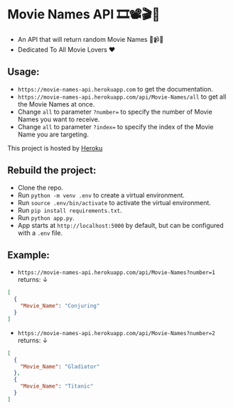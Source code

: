 # Movie Names API 🎞️📽️🎬📼

+ An API that will return random Movie Names 💽📹🎦
+ Dedicated To All Movie Lovers ❤️

## Usage:

+ `https://movie-names-api.herokuapp.com` to get the documentation.
+ `https://movie-names-api.herokuapp.com/api/Movie-Names/all` to get all the Movie Names at once.
+ Change `all` to parameter `?number=` to specify the number of Movie Names you want to receive.
+ Change `all` to parameter `?index=` to specify the index of the Movie Name you are targeting.

This project is hosted by [Heroku](https://www.heroku.com/)

## Rebuild the project:
+ Clone the repo.
+ Run `python -m venv .env` to create a virtual environment.
+ Run `source .env/bin/activate` to activate the virtual environment.
+ Run `pip install requirements.txt`.
+ Run `python app.py`.
+ App starts at `http://localhost:5000` by default, but can be configured with a `.env` file. 

## Example:

+ `https://movie-names-api.herokuapp.com/api/Movie-Names?number=1` returns: ↓
```JSON
[
  {
    "Movie_Name": "Conjuring"
  }
]
```

+ `https://movie-names-api.herokuapp.com/api/Movie-Names?number=2` returns: ↓
```JSON
[
  {
    "Movie_Name": "Gladiator"
  }, 
  {
    "Movie_Name": "Titanic"
  }
]
```
